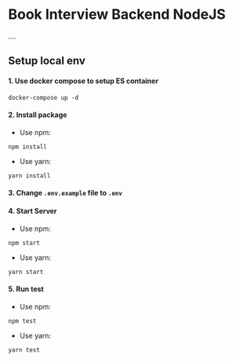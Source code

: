 # Book Interview Backend NodeJS

....

## Setup local env

#### 1. Use docker compose to setup ES container
```
docker-compose up -d
```
#### 2. Install package
- Use npm:
```
npm install
```
- Use yarn:
```
yarn install
```
#### 3. Change `.env.example` file to `.env`
#### 4. Start Server
- Use npm:
```
npm start
```
- Use yarn:
```
yarn start
```
#### 5. Run test
- Use npm:
```
npm test
```
- Use yarn:
```
yarn test
```
